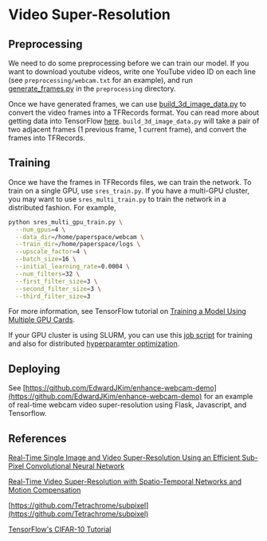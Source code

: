 # Video Super-Resolution

## Preprocessing

We need to do some preprocessing before we can train our model.
If you want to download youtube videos, write one YouTube video ID on each line
(see `preprocessing/webcam.txt` for an example), and run
[generate_frames.py](preprocessing/generate_frames.py) in the `preprocessing` directory.

Once we have generated frames, we can use
[build_3d_image_data.py](preprocessing/build_3d_image_data.py)
to convert the video frames into a TFRecords format.
You can read more about getting data into TensorFlow
[here](https://www.tensorflow.org/programmers_guide/reading_data).
`build_3d_image_data.py` will take a pair of two adjacent frames
(1 previous frame, 1 current frame), and convert the frames into TFRecords.


## Training

Once we have the frames in TFRecords files, we can train the network.
To train on a single GPU, use `sres_train.py`.
If you have a multi-GPU cluster, you may want to use `sres_multi_train.py`
to train the network in a distributed fashion. For example,

```bash
python sres_multi_gpu_train.py \
  --num_gpus=4 \
  --data_dir=/home/paperspace/webcam \
  --train_dir=/home/paperspace/logs \
  --upscale_factor=4 \
  --batch_size=16 \
  --initial_learning_rate=0.0004 \
  --num_filters=32 \
  --first_filter_size=3 \
  --second_filter_size=3 \
  --third_filter_size=3
```

For more information, see TensorFlow tutorial on
[Training a Model Using Multiple GPU Cards](https://www.tensorflow.org/tutorials/deep_cnn#training_a_model_using_multiple_gpu_cards).

If your GPU cluster is using SLURM, you can use this
[job script](https://github.com/EdwardJKim/enhance/blob/master/tf.job)
for training and also for distributed
[hyperparamter optimization](https://github.com/EdwardJKim/enhance/blob/master/hypop.sh).


## Deploying

See
[https://github.com/EdwardJKim/enhance-webcam-demo](https://github.com/EdwardJKim/enhance-webcam-demo)
for an example of real-time webcam video super-resolution using Flask,
Javascript, and Tensorflow.


## References

[Real-Time Single Image and Video Super-Resolution Using an Efficient Sub-Pixel Convolutional Neural Network](https://arxiv.org/abs/1609.05158)

[Real-Time Video Super-Resolution with Spatio-Temporal Networks and Motion Compensation](https://arxiv.org/abs/1611.05250)

[https://github.com/Tetrachrome/subpixel](https://github.com/Tetrachrome/subpixel)

[TensorFlow's CIFAR-10 Tutorial](https://www.tensorflow.org/tutorials/deep_cnn)
